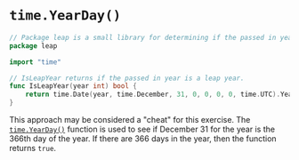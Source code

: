 # `time.YearDay()`

```go
// Package leap is a small library for determining if the passed in year is a leap year.
package leap

import "time"

// IsLeapYear returns if the passed in year is a leap year.
func IsLeapYear(year int) bool {
	return time.Date(year, time.December, 31, 0, 0, 0, 0, time.UTC).YearDay() == 366
}
```

This approach may be considered a "cheat" for this exercise.
The [`time.YearDay()`][time-yearday] function is used to see if December 31 for the year is the 366th day of the year.
If there are 366 days in the year, then the function returns `true`.

[time-yearday]: https://pkg.go.dev/time#Time.YearDay
